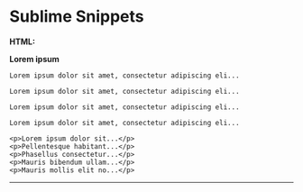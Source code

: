 # Sublime Snippets

__HTML:__

__Lorem ipsum__

```lorem ipsum... 1 paragraph
Lorem ipsum dolor sit amet, consectetur adipiscing eli...
```

```lorem ipsum... 2 paragraphs
Lorem ipsum dolor sit amet, consectetur adipiscing eli...
```

```lorem ipsum... 3 paragraphs
Lorem ipsum dolor sit amet, consectetur adipiscing eli...
```

```lorem ipsum... 4 paragraphs
Lorem ipsum dolor sit amet, consectetur adipiscing eli...
```

```lor5
<p>Lorem ipsum dolor sit...</p>
<p>Pellentesque habitant...</p>
<p>Phasellus consectetur...</p>
<p>Mauris bibendum ullam...</p>
<p>Mauris mollis elit no...</p>
```

---